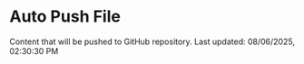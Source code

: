 # Auto Push File

Content that will be pushed to GitHub repository.
Last updated: 08/06/2025, 02:30:30 PM